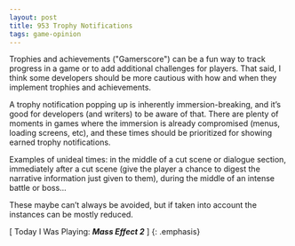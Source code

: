 ```yaml
---
layout: post
title: 953 Trophy Notifications
tags: game-opinion
---
```

Trophies and achievements ("Gamerscore") can be a fun way to track progress in a game or to add additional challenges for players. That said, I think some developers should be more cautious with how and when they implement trophies and achievements.

A trophy notification popping up is inherently immersion-breaking, and it’s good for developers (and writers) to be aware of that. There are plenty of moments in games where the immersion is already compromised (menus, loading screens, etc), and these times should be prioritized for showing earned trophy notifications.

Examples of unideal times: in the middle of a cut scene or dialogue section, immediately after a cut scene (give the player a chance to digest the narrative information just given to them), during the middle of an intense battle or boss…

These maybe can’t always be avoided, but if taken into account the instances can be mostly reduced.

[ Today I Was Playing: ***Mass Effect 2*** ]
{: .emphasis}
